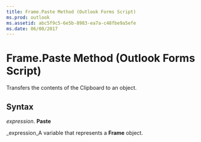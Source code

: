 ```yaml
---
title: Frame.Paste Method (Outlook Forms Script)
ms.prod: outlook
ms.assetid: abc5f9c5-6e5b-8983-ea7a-c48fbe9a5efe
ms.date: 06/08/2017
---
```



# Frame.Paste Method (Outlook Forms Script)

Transfers the contents of the Clipboard to an object.


## Syntax

 _expression_. **Paste**

 _expression_A variable that represents a **Frame** object.


